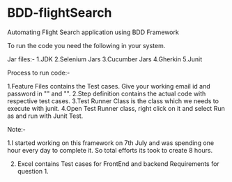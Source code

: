 # BDD-flightSearch
Automating Flight Search application using BDD Framework

To run the code you need the following in your system.

Jar files:-
1.JDK
2.Selenium Jars
3.Cucumber Jars 
4.Gherkin
5.Junit


Process to run code:-

1.Feature Files contains the Test cases. Give your working email id and password in "<emailAddress>" and "<password>".
2.Step definition contains the actual code with respective test cases.
3.Test Runner Class is the class which we needs to execute with junit.
4.Open Test Runner class, right click on it and select Run as and run with Junit Test.


Note:- 

1.I started working on this framework on 7th July and was spending one hour every day to complete it. So total efforts its took to create 8 hours.

2. Excel contains Test cases for FrontEnd and backend Requirements for question 1.

